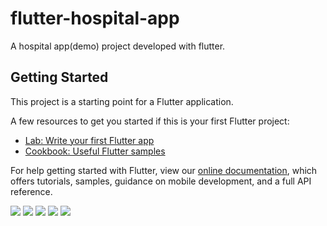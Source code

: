 # flutter-hospital-app

A hospital app(demo) project developed with flutter.

## Getting Started

This project is a starting point for a Flutter application.

A few resources to get you started if this is your first Flutter project:

- [Lab: Write your first Flutter app](https://flutter.dev/docs/get-started/codelab)
- [Cookbook: Useful Flutter samples](https://flutter.dev/docs/cookbook)

For help getting started with Flutter, view our
[online documentation](https://flutter.dev/docs), which offers tutorials,
samples, guidance on mobile development, and a full API reference.

![](https://github.com/glegoo/flutter-hospital-app/blob/master/images/1.png?raw=true)
![](https://github.com/glegoo/flutter-hospital-app/blob/master/images/2.png?raw=true)
![](https://github.com/glegoo/flutter-hospital-app/blob/master/images/3.png?raw=true)
![](https://github.com/glegoo/flutter-hospital-app/blob/master/images/4.png?raw=true)
![](https://github.com/glegoo/flutter-hospital-app/blob/master/images/5.png?raw=true)
